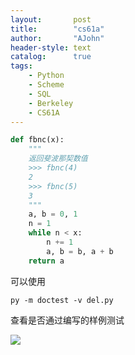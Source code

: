 ```yaml
---
layout:       post
title:        "cs61a"
author:       "AJohn"
header-style: text
catalog:      true
tags:
    - Python
    - Scheme
    - SQL
    - Berkeley
    - CS61A
---
```


```py
def fbnc(x):
    """
    返回斐波那契数值
    >>> fbnc(4)
    2
    >>> fbnc(5)
    3
    """
    a, b = 0, 1
    n = 1
    while n < x:
        n += 1
        a, b = b, a + b
    return a
```

可以使用

```shell
py -m doctest -v del.py
```
查看是否通过编写的样例测试

![](https://cdn.jsdelivr.net/gh/zzyAJohn/Image/2024-11-01/202411011251789.png)


